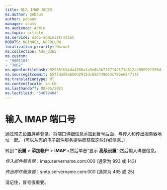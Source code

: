 ```yaml
---
title: 输入 IMAP 端口号
ms.author: pebaum
author: pebaum
manager: scotv
ms.audience: Admin
ms.topic: article
ms.service: o365-administration
ROBOTS: NOINDEX, NOFOLLOW
localization_priority: Normal
ms.collection: Adm_O365
ms.custom:
- "9001101"
- "3062"
ms.openlocfilehash: 92930fb94da4280a1a5e8b3b7f77f42171a812ac99092f355df0f5481e3f3909
ms.sourcegitcommit: b5f7da89a650d2915dc652449623c78be6247175
ms.translationtype: MT
ms.contentlocale: zh-CN
ms.lasthandoff: 08/05/2021
ms.locfileid: "54079404"
---
```

# <a name="enter-imap-port-numbers"></a>输入 IMAP 端口号

通过预先设置屏幕登录，将端口详细信息添加到冒号后面，与传入和传出服务器地址一起。  (可以从您的电子邮件服务提供商获取这些详细信息。)  

转到 **"设置**  >  **添加帐户**  >  **IMAP** >然后单击"显示 **高级设置**";然后输入详细信息。 

*传入邮件服务器*：imap.servername.com:000 (通常为 993 或 143)  

*传出邮件服务器*：smtp.servername.com:000 (通常为 465 或 25)  

请记住，冒号很重要。 
